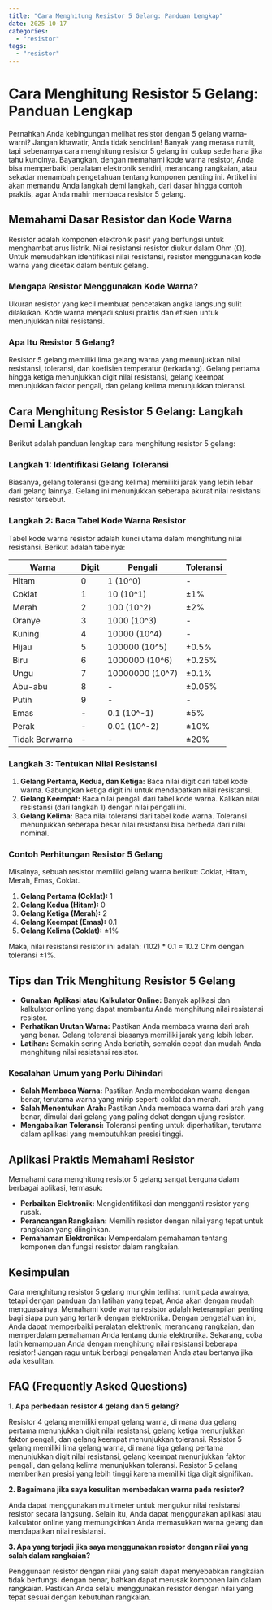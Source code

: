 ```yaml
---
title: "Cara Menghitung Resistor 5 Gelang: Panduan Lengkap"
date: 2025-10-17
categories: 
  - "resistor"
tags: 
  - "resistor"
---
```


# Cara Menghitung Resistor 5 Gelang: Panduan Lengkap

Pernahkah Anda kebingungan melihat resistor dengan 5 gelang warna-warni? Jangan khawatir, Anda tidak sendirian! Banyak yang merasa rumit, tapi sebenarnya cara menghitung resistor 5 gelang ini cukup sederhana jika tahu kuncinya. Bayangkan, dengan memahami kode warna resistor, Anda bisa memperbaiki peralatan elektronik sendiri, merancang rangkaian, atau sekadar menambah pengetahuan tentang komponen penting ini. Artikel ini akan memandu Anda langkah demi langkah, dari dasar hingga contoh praktis, agar Anda mahir membaca resistor 5 gelang.

## Memahami Dasar Resistor dan Kode Warna

Resistor adalah komponen elektronik pasif yang berfungsi untuk menghambat arus listrik. Nilai resistansi resistor diukur dalam Ohm (Ω). Untuk memudahkan identifikasi nilai resistansi, resistor menggunakan kode warna yang dicetak dalam bentuk gelang.

### Mengapa Resistor Menggunakan Kode Warna?

Ukuran resistor yang kecil membuat pencetakan angka langsung sulit dilakukan. Kode warna menjadi solusi praktis dan efisien untuk menunjukkan nilai resistansi.

### Apa Itu Resistor 5 Gelang?

Resistor 5 gelang memiliki lima gelang warna yang menunjukkan nilai resistansi, toleransi, dan koefisien temperatur (terkadang). Gelang pertama hingga ketiga menunjukkan digit nilai resistansi, gelang keempat menunjukkan faktor pengali, dan gelang kelima menunjukkan toleransi.

## Cara Menghitung Resistor 5 Gelang: Langkah Demi Langkah

Berikut adalah panduan lengkap cara menghitung resistor 5 gelang:

### Langkah 1: Identifikasi Gelang Toleransi

Biasanya, gelang toleransi (gelang kelima) memiliki jarak yang lebih lebar dari gelang lainnya. Gelang ini menunjukkan seberapa akurat nilai resistansi resistor tersebut.

### Langkah 2: Baca Tabel Kode Warna Resistor

Tabel kode warna resistor adalah kunci utama dalam menghitung nilai resistansi. Berikut adalah tabelnya:

| Warna | Digit | Pengali | Toleransi |
| --- | --- | --- | --- |
| Hitam | 0 | 1 (10^0) | \- |
| Coklat | 1 | 10 (10^1) | ±1% |
| Merah | 2 | 100 (10^2) | ±2% |
| Oranye | 3 | 1000 (10^3) | \- |
| Kuning | 4 | 10000 (10^4) | \- |
| Hijau | 5 | 100000 (10^5) | ±0.5% |
| Biru | 6 | 1000000 (10^6) | ±0.25% |
| Ungu | 7 | 10000000 (10^7) | ±0.1% |
| Abu-abu | 8 | \- | ±0.05% |
| Putih | 9 | \- | \- |
| Emas | \- | 0.1 (10^-1) | ±5% |
| Perak | \- | 0.01 (10^-2) | ±10% |
| Tidak Berwarna | \- | \- | ±20% |

### Langkah 3: Tentukan Nilai Resistansi

1. **Gelang Pertama, Kedua, dan Ketiga:** Baca nilai digit dari tabel kode warna. Gabungkan ketiga digit ini untuk mendapatkan nilai resistansi.
2. **Gelang Keempat:** Baca nilai pengali dari tabel kode warna. Kalikan nilai resistansi (dari langkah 1) dengan nilai pengali ini.
3. **Gelang Kelima:** Baca nilai toleransi dari tabel kode warna. Toleransi menunjukkan seberapa besar nilai resistansi bisa berbeda dari nilai nominal.

### Contoh Perhitungan Resistor 5 Gelang

Misalnya, sebuah resistor memiliki gelang warna berikut: Coklat, Hitam, Merah, Emas, Coklat.

1. **Gelang Pertama (Coklat):** 1
2. **Gelang Kedua (Hitam):** 0
3. **Gelang Ketiga (Merah):** 2
4. **Gelang Keempat (Emas):** 0.1
5. **Gelang Kelima (Coklat):** ±1%

Maka, nilai resistansi resistor ini adalah: (102) \* 0.1 = 10.2 Ohm dengan toleransi ±1%.

## Tips dan Trik Menghitung Resistor 5 Gelang

- **Gunakan Aplikasi atau Kalkulator Online:** Banyak aplikasi dan kalkulator online yang dapat membantu Anda menghitung nilai resistansi resistor.
- **Perhatikan Urutan Warna:** Pastikan Anda membaca warna dari arah yang benar. Gelang toleransi biasanya memiliki jarak yang lebih lebar.
- **Latihan:** Semakin sering Anda berlatih, semakin cepat dan mudah Anda menghitung nilai resistansi resistor.

### Kesalahan Umum yang Perlu Dihindari

- **Salah Membaca Warna:** Pastikan Anda membedakan warna dengan benar, terutama warna yang mirip seperti coklat dan merah.
- **Salah Menentukan Arah:** Pastikan Anda membaca warna dari arah yang benar, dimulai dari gelang yang paling dekat dengan ujung resistor.
- **Mengabaikan Toleransi:** Toleransi penting untuk diperhatikan, terutama dalam aplikasi yang membutuhkan presisi tinggi.

## Aplikasi Praktis Memahami Resistor

Memahami cara menghitung resistor 5 gelang sangat berguna dalam berbagai aplikasi, termasuk:

- **Perbaikan Elektronik:** Mengidentifikasi dan mengganti resistor yang rusak.
- **Perancangan Rangkaian:** Memilih resistor dengan nilai yang tepat untuk rangkaian yang diinginkan.
- **Pemahaman Elektronika:** Memperdalam pemahaman tentang komponen dan fungsi resistor dalam rangkaian.

## Kesimpulan

Cara menghitung resistor 5 gelang mungkin terlihat rumit pada awalnya, tetapi dengan panduan dan latihan yang tepat, Anda akan dengan mudah menguasainya. Memahami kode warna resistor adalah keterampilan penting bagi siapa pun yang tertarik dengan elektronika. Dengan pengetahuan ini, Anda dapat memperbaiki peralatan elektronik, merancang rangkaian, dan memperdalam pemahaman Anda tentang dunia elektronika. Sekarang, coba latih kemampuan Anda dengan menghitung nilai resistansi beberapa resistor! Jangan ragu untuk berbagi pengalaman Anda atau bertanya jika ada kesulitan.

## FAQ (Frequently Asked Questions)

**1\. Apa perbedaan resistor 4 gelang dan 5 gelang?**

Resistor 4 gelang memiliki empat gelang warna, di mana dua gelang pertama menunjukkan digit nilai resistansi, gelang ketiga menunjukkan faktor pengali, dan gelang keempat menunjukkan toleransi. Resistor 5 gelang memiliki lima gelang warna, di mana tiga gelang pertama menunjukkan digit nilai resistansi, gelang keempat menunjukkan faktor pengali, dan gelang kelima menunjukkan toleransi. Resistor 5 gelang memberikan presisi yang lebih tinggi karena memiliki tiga digit signifikan.

**2\. Bagaimana jika saya kesulitan membedakan warna pada resistor?**

Anda dapat menggunakan multimeter untuk mengukur nilai resistansi resistor secara langsung. Selain itu, Anda dapat menggunakan aplikasi atau kalkulator online yang memungkinkan Anda memasukkan warna gelang dan mendapatkan nilai resistansi.

**3\. Apa yang terjadi jika saya menggunakan resistor dengan nilai yang salah dalam rangkaian?**

Penggunaan resistor dengan nilai yang salah dapat menyebabkan rangkaian tidak berfungsi dengan benar, bahkan dapat merusak komponen lain dalam rangkaian. Pastikan Anda selalu menggunakan resistor dengan nilai yang tepat sesuai dengan kebutuhan rangkaian.
